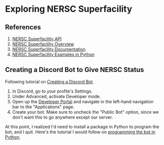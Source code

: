 # Exploring NERSC Superfacility

## References

1. [NERSC Superfacility API](https://api.nersc.gov/api/v1.2/)
2. [NERSC Superfacility Overview](https://www.nersc.gov/research-and-development/superfacility/)
3. [NERSC Superfacility Documentation](https://docs.nersc.gov/services/sfapi/)
4. [NERSC Superfacility Examples in Python](https://docs.nersc.gov/services/sfapi/examples/)

## Creating a Discord Bot to Give NERSC Status
Following tutorial on [Creating a Discord Bot](https://www.ionos.com/digitalguide/server/know-how/creating-discord-bot/).
1. In Discord, go to your profile's Settings.
2. Under Advanced, activate Developer mode.
3. Open up the [Developer Portal](https://discord.com/developers) and navigate in the left-hand navigation bar to the "Applications" page.
4. Create your bot. Make sure to uncheck the "Public Bot" option, since we don't want this to go anywhere except our server.

At this point, I realized I'd need to install a package in Python to program the bot, and I quit. Here's the tutorial I would follow on [programming the bot in Python](https://builtin.com/software-engineering-perspectives/discord-bot-python).
